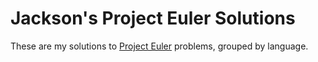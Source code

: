 # Jackson's Project Euler Solutions #

These are my solutions to [Project Euler](https://www.projecteuler.net) problems, grouped by language.

